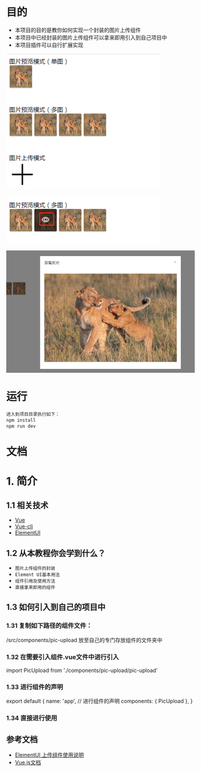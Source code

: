 # 目的

- 本项目的目的是教你如何实现一个封装的图片上传组件
- 本项目中已经封装的图片上传组件可以拿来即用引入到自己项目中
- 本项目插件可以自行扩展实现

![Image text](https://raw.githubusercontent.com/shitouyuan/element-upload-master/master/src/assets/img/zhengti.png)

![Image text](https://raw.githubusercontent.com/shitouyuan/element-upload-master/master/src/assets/img/eye.png)

![Image text](https://raw.githubusercontent.com/shitouyuan/element-upload-master/master/src/assets/img/view.png)

# 运行
```
进入到项目目录执行如下：
npm install
npm run dev
```

# 文档
# 1. 简介
## 1.1 相关技术

- [Vue](https://cn.vuejs.org/)
- [Vue-cli](https://github.com/vuejs/vue-cli)
- [ElementUI](http://element-cn.eleme.io/#/zh-CN)


## 1.2 从本教程你会学到什么？

- `图片上传组件的封装`
- `Element UI基本用法`
- `组件引用及使用方法`
- `直接拿来即用的组件`


## 1.3 如何引入到自己的项目中
### 1.31 复制如下路径的组件文件：
/src/components/pic-upload
放至自己的专门存放组件的文件夹中

### 1.32 在需要引入组件.vue文件中进行引入
import PicUpload from './components/pic-upload/pic-upload'

### 1.33 进行组件的声明
export default {
  name: 'app',
  // 进行组件的声明
  components: {
    PicUpload
  },
  }
  
### 1.34 直接进行使用
 <PicUpload v-model="viewImgss"
               :isUpload="isUpload3"
               :maxPicNum="5"
               :uploadUrl="uploadUrl">
	</PicUpload>



## 参考文档
- [ElementUI 上传组件使用说明](https://element.eleme.cn/#/zh-CN/component/upload)
- [Vue.js文档](https://cn.vuejs.org/)
